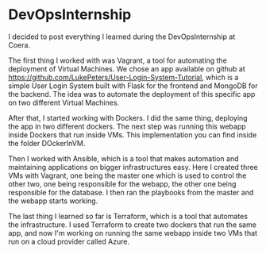 # DevOpsInternship
I decided to post everything I learned during the DevOpsInternship at Coera. 

The first thing I worked with was Vagrant, a tool for automating the deployment of Virtual Machines. We chose an app available on github at https://github.com/LukePeters/User-Login-System-Tutorial, which is a simple User Login System built with Flask for the frontend and MongoDB for the backend. The idea was to automate the deployment of this specific app on two different Virtual Machines.

After that, I started working with Dockers. I did the same thing, deploying the app in two different dockers. The next step was running this webapp inside Dockers that run inside VMs. This implementation you can find inside the folder DOckerInVM.

Then I worked with Ansible, which is a tool that makes automation and maintaining applications on bigger infrastructures easy. Here I created three VMs with Vagrant, one being the master one which is used to control the other two, one being responsible for the webapp, the other one being responsible for the database. I then ran the playbooks from the master and the webapp starts working.

The last thing I learned so far is Terraform, which is a tool that automates the infrastructure. I used Terraform to create two dockers that run the same app, and now I'm working on running the same webapp inside two VMs that run on a cloud provider called Azure.
